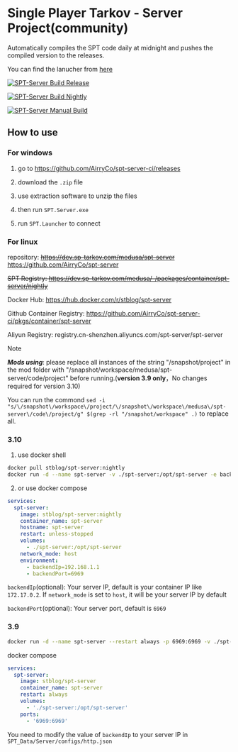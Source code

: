 # Single Player Tarkov - Server Project(community)

Automatically compiles the SPT code daily at midnight and pushes the compiled version to the releases. 

You can find the lanucher from [here](https://github.com/AirryCo/spt-launcher-ci/releases)

[![SPT-Server Build Release](https://github.com/AirryCo/spt-server-ci/actions/workflows/build-release-cron.yaml/badge.svg)](https://github.com/AirryCo/spt-server-ci/actions/workflows/build-release-cron.yaml)

[![SPT-Server Build Nightly](https://github.com/AirryCo/spt-server-ci/actions/workflows/build-nightly-cron.yaml/badge.svg)](https://github.com/AirryCo/spt-server-ci/actions/workflows/build-nightly-cron.yaml)

[![SPT-Server Manual Build](https://github.com/AirryCo/spt-server-ci/actions/workflows/build-nightly-manual.yaml/badge.svg)](https://github.com/AirryCo/spt-server-ci/actions/workflows/build-nightly-manual.yaml)

## How to use

### For windows

1. go to https://github.com/AirryCo/spt-server-ci/releases

2. download the `.zip` file

3. use extraction software to unzip the files

4. then run `SPT.Server.exe`

5. run `SPT.Launcher` to connect

### For linux

repository: ~~https://dev.sp-tarkov.com/medusa/spt-server~~ https://github.com/AirryCo/spt-server

~~SPT Registry: https://dev.sp-tarkov.com/medusa/-/packages/container/spt-server/nightly~~

Docker Hub: https://hub.docker.com/r/stblog/spt-server

Github Container Registry: https://github.com/AirryCo/spt-server-ci/pkgs/container/spt-server

Aliyun Registry: registry.cn-shenzhen.aliyuncs.com/spt-server/spt-server

> [!NOTE]
> ***Mods using***: please replace all instances of the string "/snapshot/project" in the mod folder with "/snapshot/workspace/medusa/spt-server/code/project" before running.(**version 3.9 only**，No changes required for version 3.10)
> 
> You can run the commond `sed -i "s/\/snapshot\/workspace\/project/\/snapshot\/workspace\/medusa\/spt-server\/code\/project/g" $(grep -rl "/snapshot/workspace" .)` to replace all.

### 3.10

1. use docker shell

```bash
docker pull stblog/spt-server:nightly
docker run -d --name spt-server -v ./spt-server:/opt/spt-server -e backendIp=192.168.1.1 -e backendPort=6969 -p 6969:6969 stblog/spt-server:nightly
```

2. or use docker compose

```yaml
services:
  spt-server:
    image: stblog/spt-server:nightly
    container_name: spt-server
    hostname: spt-server
    restart: unless-stopped
    volumes:
      - ./spt-server:/opt/spt-server
    network_mode: host
    environment:
      - backendIp=192.168.1.1
      - backendPort=6969
```

`backendIp`(optional): Your server IP, default is your container IP like `172.17.0.2`. If `network_mode` is set to `host`, it will be your server IP by default

`backendPort`(optional): Your server port, default is `6969`

### 3.9

```bash
docker run -d --name spt-server --restart always -p 6969:6969 -v ./spt-server:/opt/spt-server stblog/spt-server:3.9
```

docker compose
```yaml
services:
  spt-server:
    image: stblog/spt-server
    container_name: spt-server
    restart: always
    volumes:
      - './spt-server:/opt/spt-server'
    ports:
      - '6969:6969'
```

You need to modify the value of `backendIp` to your server IP in `SPT_Data/Server/configs/http.json`
